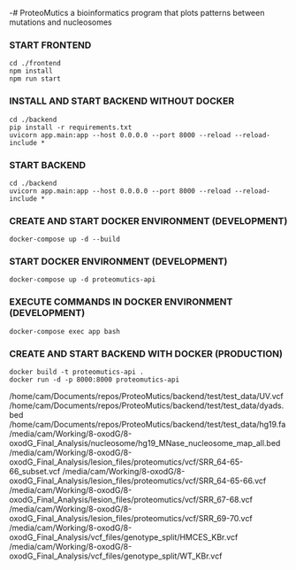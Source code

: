 -# ProteoMutics
a bioinformatics program that plots patterns between mutations and nucleosomes

### START FRONTEND ###

```
cd ./frontend
npm install
npm run start
```

### INSTALL AND START BACKEND WITHOUT DOCKER ###
```
cd ./backend
pip install -r requirements.txt
uvicorn app.main:app --host 0.0.0.0 --port 8000 --reload --reload-include *
```
### START BACKEND ###
```
cd ./backend
uvicorn app.main:app --host 0.0.0.0 --port 8000 --reload --reload-include *
```
### CREATE AND START DOCKER ENVIRONMENT (DEVELOPMENT) ###
```
docker-compose up -d --build
```
### START DOCKER ENVIRONMENT (DEVELOPMENT) ###
```
docker-compose up -d proteomutics-api
```
### EXECUTE COMMANDS IN DOCKER ENVIRONMENT (DEVELOPMENT) ###
```
docker-compose exec app bash
```
### CREATE AND START BACKEND WITH DOCKER (PRODUCTION) ###
```
docker build -t proteomutics-api .
docker run -d -p 8000:8000 proteomutics-api
```

/home/cam/Documents/repos/ProteoMutics/backend/test/test_data/UV.vcf
/home/cam/Documents/repos/ProteoMutics/backend/test/test_data/dyads.bed
/home/cam/Documents/repos/ProteoMutics/backend/test/test_data/hg19.fa
/media/cam/Working/8-oxodG/8-oxodG_Final_Analysis/nucleosome/hg19_MNase_nucleosome_map_all.bed
/media/cam/Working/8-oxodG/8-oxodG_Final_Analysis/lesion_files/proteomutics/vcf/SRR_64-65-66_subset.vcf
/media/cam/Working/8-oxodG/8-oxodG_Final_Analysis/lesion_files/proteomutics/vcf/SRR_64-65-66.vcf
/media/cam/Working/8-oxodG/8-oxodG_Final_Analysis/lesion_files/proteomutics/vcf/SRR_67-68.vcf
/media/cam/Working/8-oxodG/8-oxodG_Final_Analysis/lesion_files/proteomutics/vcf/SRR_69-70.vcf
/media/cam/Working/8-oxodG/8-oxodG_Final_Analysis/vcf_files/genotype_split/HMCES_KBr.vcf
/media/cam/Working/8-oxodG/8-oxodG_Final_Analysis/vcf_files/genotype_split/WT_KBr.vcf